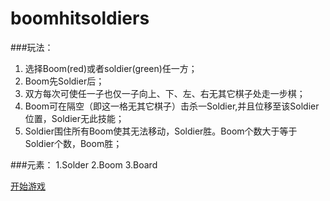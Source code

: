 boomhitsoldiers
===============
###玩法：
1. 选择Boom(red)或者soldier(green)任一方；
2. Boom先Soldier后；
3. 双方每次可使任一子也仅一子向上、下、左、右无其它棋子处走一步棋；
4. Boom可在隔空（即这一格无其它棋子）击杀一Soldier,并且位移至该Soldier位置，Soldier无此技能；
5. Soldier围住所有Boom使其无法移动，Soldier胜。Boom个数大于等于Soldier个数，Boom胜；

###元素：
1.Solder
2.Boom
3.Board

[开始游戏](http://congminghaoxue.github.io/boomhitsoldiers/BoomHitSoldiers/)
